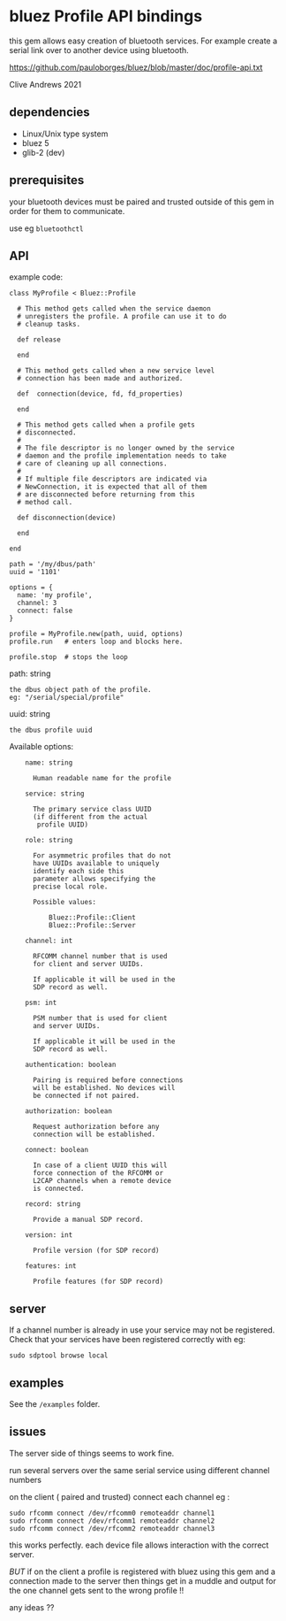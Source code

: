# bluez Profile API bindings

this gem allows easy creation of bluetooth services.
For example create a serial link over to another device using bluetooth.

 https://github.com/pauloborges/bluez/blob/master/doc/profile-api.txt


Clive Andrews 2021

## dependencies

* Linux/Unix type system
* bluez 5
* glib-2 (dev)

## prerequisites

your bluetooth devices must be paired and trusted outside of this gem
in order for them to communicate.

use eg `bluetoothctl`

## API

example code:

    class MyProfile < Bluez::Profile

      # This method gets called when the service daemon
      # unregisters the profile. A profile can use it to do
      # cleanup tasks.

      def release

      end

      # This method gets called when a new service level
      # connection has been made and authorized.

      def  connection(device, fd, fd_properties)

      end

      # This method gets called when a profile gets
      # disconnected.
      #
      # The file descriptor is no longer owned by the service
      # daemon and the profile implementation needs to take
      # care of cleaning up all connections.
      #
      # If multiple file descriptors are indicated via
      # NewConnection, it is expected that all of them
      # are disconnected before returning from this
      # method call.

      def disconnection(device)

      end

    end

    path = '/my/dbus/path'
    uuid = '1101'

    options = {
      name: 'my profile',
      channel: 3
      connect: false
    }

    profile = MyProfile.new(path, uuid, options)
    profile.run   # enters loop and blocks here.

    profile.stop  # stops the loop


path: string

    the dbus object path of the profile.
    eg: "/serial/special/profile"

uuid: string

    the dbus profile uuid


Available options:

        name: string

          Human readable name for the profile

        service: string

          The primary service class UUID
          (if different from the actual
           profile UUID)

        role: string

          For asymmetric profiles that do not
          have UUIDs available to uniquely
          identify each side this
          parameter allows specifying the
          precise local role.

          Possible values:

              Bluez::Profile::Client
              Bluez::Profile::Server

        channel: int

          RFCOMM channel number that is used
          for client and server UUIDs.

          If applicable it will be used in the
          SDP record as well.

        psm: int

          PSM number that is used for client
          and server UUIDs.

          If applicable it will be used in the
          SDP record as well.

        authentication: boolean

          Pairing is required before connections
          will be established. No devices will
          be connected if not paired.

        authorization: boolean

          Request authorization before any
          connection will be established.

        connect: boolean

          In case of a client UUID this will
          force connection of the RFCOMM or
          L2CAP channels when a remote device
          is connected.

        record: string

          Provide a manual SDP record.

        version: int

          Profile version (for SDP record)

        features: int

          Profile features (for SDP record)

## server

If a channel number is already in use your service may not be registered.
Check that your services have been registered correctly with eg:

    sudo sdptool browse local

## examples

See the `/examples` folder.

## issues

The server side of things seems to work fine.

run several servers over the same serial service using different
channel numbers

on the client ( paired and trusted) connect each channel eg :

    sudo rfcomm connect /dev/rfcomm0 remoteaddr channel1
    sudo rfcomm connect /dev/rfcomm1 remoteaddr channel2
    sudo rfcomm connect /dev/rfcomm2 remoteaddr channel3

this works perfectly. each device file allows interaction with the correct server.

*BUT* if on the client a profile is registered with bluez using this gem
and a connection made to the server then things get in a muddle and output
for the one channel gets sent to the wrong profile !!

any ideas ??
